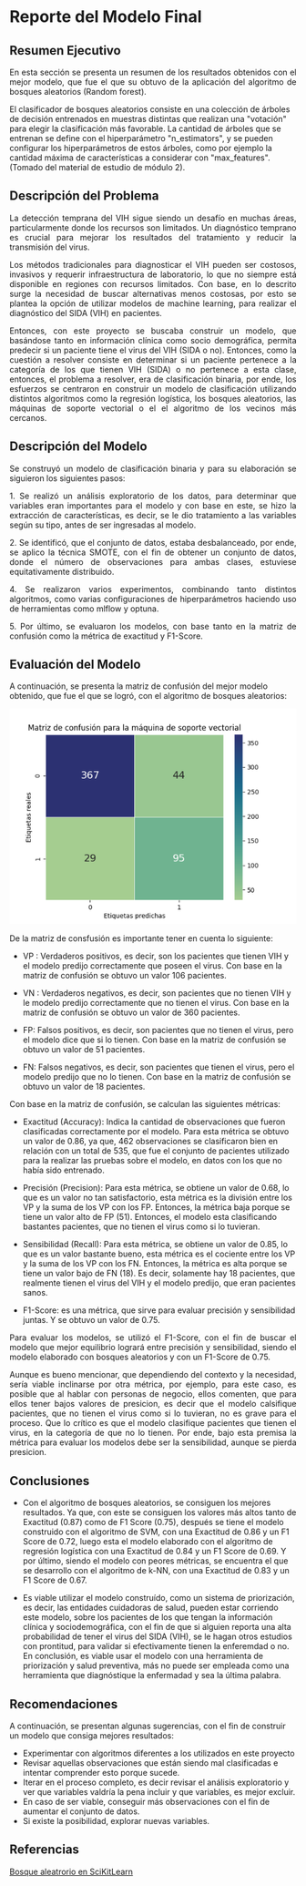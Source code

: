 # Reporte del Modelo Final

## Resumen Ejecutivo

<p align="justify">
En esta sección se presenta un resumen de los resultados obtenidos con el mejor modelo, que fue el que su obtuvo de la aplicación del algoritmo de bosques aleatorios (Random forest). 
</p>

<p align="justify">

El clasificador de bosques aleatorios consiste en una colección de árboles de decisión entrenados en muestras distintas que realizan una "votación" para elegir la clasificación más favorable. La cantidad de árboles que se entrenan se define con el hiperparámetro "n_estimators", y se pueden configurar los hiperparámetros de estos árboles, como por ejemplo la cantidad máxima de características a considerar con "max_features". (Tomado del material de estudio de módulo 2).

</p>

## Descripción del Problema

<p align="justify">
La detección temprana del VIH sigue siendo un desafío en muchas áreas, particularmente donde los recursos son limitados. Un diagnóstico temprano es crucial para mejorar los resultados del tratamiento y reducir la transmisión del virus.
</p>

<p align="justify">
Los métodos tradicionales para diagnosticar el VIH pueden ser costosos, invasivos y requerir infraestructura de laboratorio, lo que no siempre está disponible en regiones con recursos limitados. Con base, en lo descrito surge la necesidad de buscar alternativas menos costosas, por esto se plantea la opción de utilizar modelos de machine learning, para realizar el diagnóstico del SIDA (VIH) en pacientes.
</p>

<p align="justify">
Entonces, con este proyecto se buscaba construir un modelo, que basándose tanto en información clínica como socio demográfica, permita predecir si un paciente tiene el virus del VIH (SIDA o no). Entonces, como la cuestión a resolver consiste en determinar si un paciente pertenece a la categoría de los que tienen VIH (SIDA) o no pertenece a esta clase, entonces, el problema a resolver, era de clasificación binaria, por ende, los esfuerzos se centraron en construir un modelo de clasificación utilizando distintos algoritmos como la regresión logística, los bosques aleatorios, las máquinas de soporte vectorial o el el algoritmo de los vecinos más cercanos. 
</p>

## Descripción del Modelo

<p align="justify">
Se construyó un modelo de clasificación binaria y para su elaboración se siguieron los siguientes pasos: 
</p>

<p align="justify">
1. Se realizó un análisis exploratorio de los datos, para determinar que variables eran importantes para el modelo y con base en este, se hizo la extracción de características, es decir, se le dio tratamiento a las variables según su tipo, antes de ser ingresadas al modelo. 
</p>

<p align="justify">
2. Se identificó, que el conjunto de datos, estaba desbalanceado, por ende, se aplico la técnica SMOTE, con el fin de obtener un conjunto de datos, donde el número de observaciones para ambas clases, estuviese equitativamente distribuido. 
</p>

<p align="justify">
4. Se realizaron varios experimentos, combinando tanto distintos algoritmos, como varias configuraciones de hiperparámetros haciendo uso de herramientas como mlflow y optuna.
</p>

<p align="justify">
5. Por último, se evaluaron los modelos, con base tanto en la matriz de confusión como la métrica de exactitud y F1-Score. 
</p>

## Evaluación del Modelo

A continuación, se presenta la matriz de confusión del mejor modelo obtenido, que fue el que se logró, con el algoritmo de bosques aleatorios:

![Texto alternativo](https://github.com/juramireza/proyecto_mlds_6/blob/master/mlruns/svm_/5d5755ad623048c192007bad0d5fe420/artifacts/confusion_matrix/confusion_matrix.png)

De la matriz de consfusión es importante tener en cuenta lo siguiente: 

- VP : Verdaderos positivos, es decir, son los pacientes que tienen VIH y el modelo predijo correctamente que poseen el virus. Con base en la matriz de confusión se obtuvo un valor 106 pacientes. 

- VN : Verdaderos negativos, es decir, son pacientes que no tienen VIH y le modelo predijo correctamente que no tienen el virus. Con base en la matriz de confusión se obtuvo un valor de 360 pacientes. 

- FP: Falsos positivos, es decir, son pacientes que no tienen el virus, pero el modelo dice que si lo tienen. Con base en la matriz de confusión se obtuvo un valor de 51 pacientes. 

- FN: Falsos negativos, es decir, son pacientes que tienen el virus, pero el modelo predijo que no lo tienen. Con base en la matriz de confusión se obtuvo un valor de 18 pacientes. 

Con base en la matriz de confusión, se calculan las siguientes métricas:

<p align="justify">

- Exactitud (Accuracy): Indica la cantidad de observaciones que fueron clasificadas correctamente por el modelo. Para esta métrica se obtuvo un valor de 0.86, ya que, 462 observaciones se clasificaron bien en relación con un total de 535, que fue el conjunto de pacientes utilizado para la realizar las pruebas sobre el modelo, en datos con los que no había sido entrenado. 

</p>

<p align="justify">

- Precisión (Precision): Para esta métrica, se obtiene un valor de 0.68, lo que es un valor no tan satisfactorio, esta métrica es la división entre los VP y la suma de los VP con los FP. Entonces, la métrica baja porque se tiene un valor alto de FP (51). Entonces, el modelo esta clasificando bastantes pacientes, que no tienen el virus como si lo tuvieran. 

</p>

<p align="justify">

- Sensibilidad (Recall): Para esta métrica, se obtiene un valor de 0.85, lo que es un valor bastante bueno, esta métrica es el cociente entre los VP y la suma de los VP con los FN. Entonces, la métrica es alta porque se tiene un valor bajo de FN (18). Es decir, solamente hay 18 pacientes, que realmente tienen el virus del VIH y el modelo predijo, que eran pacientes sanos. 

</p>

<p align="justify">

- F1-Score: es una métrica, que sirve para evaluar precisión y sensibilidad juntas. Y se obtuvo un valor de 0.75.
</p>

<p align="justify">
Para evaluar los modelos, se utilizó el F1-Score, con el fin de buscar el modelo que mejor equilibrio logrará entre precisión y sensibilidad, siendo el modelo elaborado con bosques aleatorios y con un F1-Score de 0.75.

</p>

<p align="justify">
Aunque es bueno mencionar, que dependiendo del contexto y la necesidad, sería viable inclinarse por otra métrica, por ejemplo, para este caso, es posible que al hablar con personas de negocio, ellos comenten, que para ellos tener bajos valores de presicion, es decir que el modelo calsifique pacientes, que no tienen el virus como si lo tuvieran, no es grave para el proceso. Que lo crítico es que el modelo clasifique pacientes que tienen el virus, en la categoría de que no lo tienen. Por ende, bajo esta premisa la métrica para
evaluar los modelos debe ser la sensibilidad, aunque se pierda presicion. 
</p>

## Conclusiones 

<p align="justify">

- Con el algoritmo de bosques aleatorios, se consiguen los mejores resultados. Ya que, con este se consiguen los valores más altos tanto de Exactitud (0.87) como de F1 Score (0.75), después se tiene el modelo construido con el algoritmo de SVM, con una Exactitud de 0.86 y un F1 Score de 0.72, luego esta el modelo elaborado con el algoritmo de regresión logística con una Exactitud de 0.84 y un F1 Score de 0.69. Y por último, siendo el modelo con peores métricas, se encuentra el que se desarrollo con el algoritmo de k-NN, con una Exactitud de 0.83 y un F1 Score de 0.67. 

</p>

<p align="justify">

- Es viable utilizar el modelo construído, como un sistema de priorización, es decir, las entidades cuidadoras de salud, pueden estar corriendo este modelo, sobre los pacientes de los que tengan la información clínica y sociodemográfica, con el fin de que si alguien reporta una alta probabilidad de tener el virus del SIDA (VIH), se le hagan otros estudios con prontitud, para validar si efectivamente tienen la enferemdad o no. En conclusión, es viable usar el modelo con una herramienta de priorización y salud preventiva, más no puede ser empleada como una herramienta que diagnóstique la enfermadad y sea la última palabra. 

</p>

## Recomendaciones
A continuación, se presentan algunas sugerencias, con el fin de construir un modelo que consiga mejores resultados: 

- Experimentar con algoritmos diferentes a los utilizados en este proyecto
- Revisar aquellas observaciones que están siendo mal clasificadas e intentar comprender esto porque sucede. 
- Iterar en el proceso completo, es decir revisar el análisis exploratorio y ver que variables valdría la pena incluir y que variables, es mejor excluir. 
- En caso de ser viable, conseguir más observaciones con el fin de aumentar el conjunto de datos. 
- Si existe la posibilidad, explorar nuevas variables. 

## Referencias

[Bosque aleatrorio en SciKitLearn](https://scikit-learn.org/stable/modules/generated/sklearn.ensemble.RandomForestClassifier.html)

